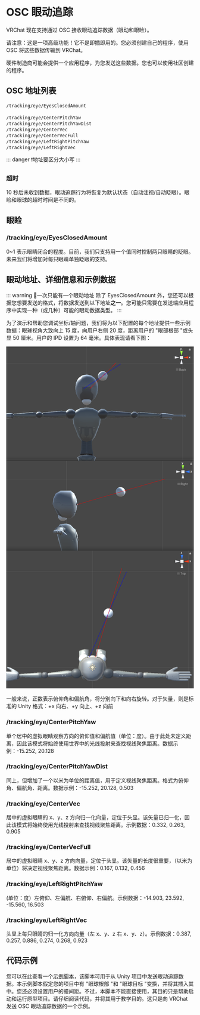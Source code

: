 # OSC 眼动追踪

VRChat 现在支持通过 OSC 接收眼动追踪数据（眼动和眼睑）。

请注意：这是一项高级功能！它不是即插即用的。您必须创建自己的程序，使用 OSC 将这些数据传输到 VRChat。

硬件制造商可能会提供一个应用程序，为您发送这些数据。您也可以使用社区创建的程序。

## OSC 地址列表

```
/tracking/eye/EyesClosedAmount

/tracking/eye/CenterPitchYaw
/tracking/eye/CenterPitchYawDist
/tracking/eye/CenterVec
/tracking/eye/CenterVecFull
/tracking/eye/LeftRightPitchYaw
/tracking/eye/LeftRightVec
```

::: danger ❗️地址要区分大小写
:::

### 超时

10 秒后未收到数据，眼动追踪行为将恢复为默认状态（自动注视/自动眨眼）。眼睑和眼球的超时时间是不同的。

## 眼睑

### /tracking/eye/EyesClosedAmount

0~1 表示眼睛闭合的程度。目前，我们只支持用一个值同时控制两只眼睛的眨眼。未来我们将增加对每只眼睛单独眨眼的支持。

## 眼动地址、详细信息和示例数据

::: warning 🚧一次只能有一个眼动地址
除了 EyesClosedAmount 外，您还可以根据您想要发送的格式，将数据发送到以下地址**之一**。您可能只需要在发送端应用程序中实现一种（或几种）可能的眼动数据类型。
:::

为了演示和帮助您调试坐标/轴问题，我们将为以下配置的每个地址提供一些示例数据：眼球视角大致向上 15 度，向用户右侧 20 度，距离用户的 "眼部根部 "或头显 50 厘米。用户的 IPD 设置为 64 毫米。具体表现请看下图：

![img](../../img/osc-eye-tracking-1.png)

一般来说，正数表示俯仰角和偏航角，将分别向下和向右旋转。对于矢量，则是标准的 Unity 格式：+x 向右、+y 向上、+z 向前

### /tracking/eye/CenterPitchYaw

单个居中的虚拟眼睛观察方向的俯仰值和偏航值（单位：度）。由于此处未定义距离，因此该模式将始终使用世界中的光线投射来查找视线聚焦距离。数据示例：-15.252, 20.128

### /tracking/eye/CenterPitchYawDist

同上，但增加了一个以米为单位的距离值，用于定义视线聚焦距离。格式为俯仰角、偏航角、距离。数据示例：-15.252, 20.128, 0.503

### /tracking/eye/CenterVec

居中的虚拟眼睛的 x、y、z 方向归一化向量，定位于头显。该矢量已归一化，因此该模式将始终使用光线投射来查找视线聚焦距离。示例数据：0.332, 0.263, 0.905

### /tracking/eye/CenterVecFull

居中的虚拟眼睛 x、y、z 方向向量，定位于头显。该矢量的长度很重要，（以米为单位）将决定视线聚焦距离。数据示例：0.167, 0.132, 0.456

### /tracking/eye/LeftRightPitchYaw

(单位：度）左俯仰、左偏航、右俯仰、右偏航。示例数据：-14.903, 23.592, -15.560, 16.503

### /tracking/eye/LeftRightVec

头显上每只眼睛的归一化方向向量（左 x、y、z 右 x、y、z）。示例数据：0.387, 0.257, 0.886, 0.274, 0.268, 0.923

## 代码示例

您可以在此查看一个[示例脚本](https://gist.github.com/vrchat-developer/bc07d3dba46206f6ee42d36323c034eb)，该脚本可用于从 Unity 项目中发送眼动追踪数据。本示例脚本假定您的项目中有 "眼球根部 "和 "眼球目标 "变换，并将其插入其中。您还必须设置用户的瞳间距。不过，本脚本不能直接使用，其目的只是帮助启动和运行原型项目。请仔细阅读代码，并将其用于教学目的。这只是向 VRChat 发送 OSC 眼动追踪数据的一个示例。
